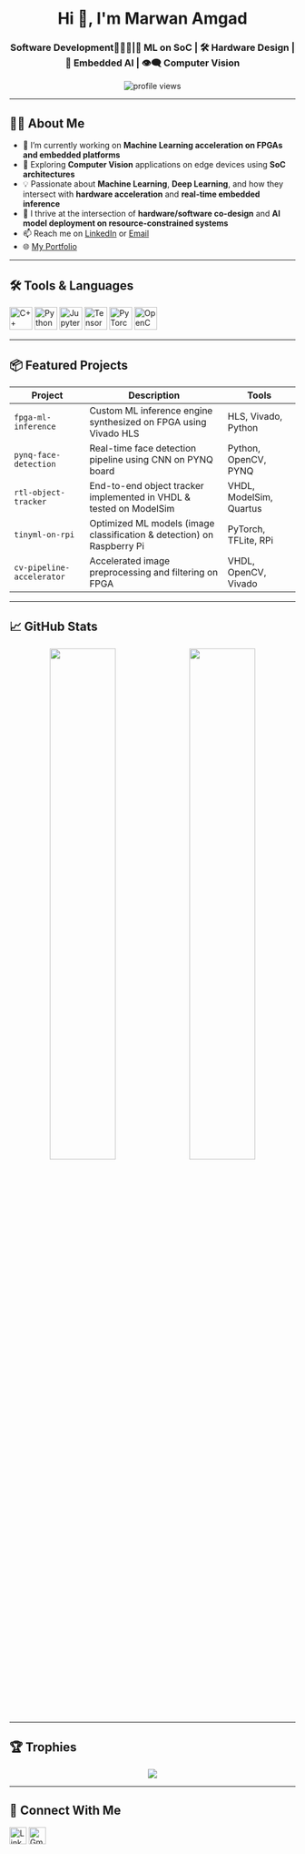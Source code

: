 <!-- README.md -->
<h1 align="center">Hi 👋, I'm Marwan Amgad</h1>
<h3 align="center">Software Development👨🏻‍💻|🔬 ML on SoC | 🛠️ Hardware Design | 🧠 Embedded AI | 👁️‍🗨️ Computer Vision</h3>

<p align="center">
  <img src="https://komarev.com/ghpvc/?username=yourusername&label=Profile%20views&color=0e75b6&style=flat" alt="profile views" />
</p>

---

## 🧑‍💻 About Me

- 🔭 I’m currently working on **Machine Learning acceleration on FPGAs and embedded platforms**
- 🌱 Exploring **Computer Vision** applications on edge devices using **SoC architectures**
- 💡 Passionate about **Machine Learning**, **Deep Learning**, and how they intersect with **hardware acceleration** and **real-time embedded inference**
- 🧠 I thrive at the intersection of **hardware/software co-design** and **AI model deployment on resource-constrained systems**
- 📫 Reach me on [LinkedIn](https://linkedin.com/in/marwanabdelfattah) or [Email](mailto:marwanabdelfattah25@gmail.com)
- 🌐 [My Portfolio](https://marwanabdelfattah.com)

---

## 🛠️ Tools & Languages

<p align="left">
  <!-- Languages -->
  <img src="https://cdn.jsdelivr.net/gh/devicons/devicon/icons/cplusplus/cplusplus-original.svg" width="40" alt="C++"/>
  <img src="https://cdn.jsdelivr.net/gh/devicons/devicon/icons/python/python-original.svg" width="40" alt="Python"/>
  <img src="https://cdn.jsdelivr.net/gh/devicons/devicon/icons/jupyter/jupyter-original.svg" width="40" alt="Jupyter"/>

  <!-- ML/Embedded -->
  <img src="https://cdn.jsdelivr.net/gh/devicons/devicon/icons/tensorflow/tensorflow-original.svg" width="40" alt="TensorFlow"/>
  <img src="https://cdn.jsdelivr.net/gh/devicons/devicon/icons/pytorch/pytorch-original.svg" width="40" alt="PyTorch"/>
  <img src="https://cdn.jsdelivr.net/gh/devicons/devicon/icons/opencv/opencv-original.svg" width="40" alt="OpenCV"/>
  
</p>

---

## 📦 Featured Projects

| Project | Description | Tools |
|--------|-------------|-------|
| `fpga-ml-inference` | Custom ML inference engine synthesized on FPGA using Vivado HLS | HLS, Vivado, Python |
| `pynq-face-detection` | Real-time face detection pipeline using CNN on PYNQ board | Python, OpenCV, PYNQ |
| `rtl-object-tracker` | End-to-end object tracker implemented in VHDL & tested on ModelSim | VHDL, ModelSim, Quartus |
| `tinyml-on-rpi` | Optimized ML models (image classification & detection) on Raspberry Pi | PyTorch, TFLite, RPi |
| `cv-pipeline-accelerator` | Accelerated image preprocessing and filtering on FPGA | VHDL, OpenCV, Vivado |

---

## 📈 GitHub Stats

<p align="center">
  <img src="https://github-readme-stats.vercel.app/api?username=yourusername&show_icons=true&theme=dark" width="48%"/>
  <img src="https://github-readme-streak-stats.herokuapp.com?user=yourusername&theme=dark" width="48%"/>
</p>

---

## 🏆 Trophies

<p align="center">
  <img src="https://github-profile-trophy.vercel.app/?username=yourusername&theme=darkhub&no-bg=true&row=1" />
</p>

---

## 🔗 Connect With Me

<p align="left">
  <a href="https://linkedin.com/in/marwanabdelfattah" target="blank"><img align="center" src="https://cdn.jsdelivr.net/gh/devicons/devicon/icons/linkedin/linkedin-original.svg" alt="LinkedIn" width="30" /></a>
  <a href="mailto:marwanabdelfattah25@gmail.com"><img align="center" src="https://cdn-icons-png.flaticon.com/512/732/732200.png" alt="Gmail" width="30"/></a>
</p>

